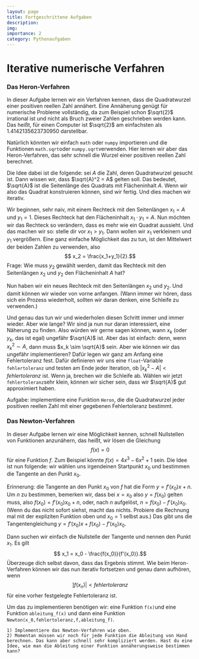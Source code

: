 ```yaml
---
layout: page
title: Fortgeschrittene Aufgaben
description: 
img: 
importance: 2
category: Pythonaufgaben
---
```


# Iterative numerische Verfahren

### Das Heron-Verfahren

In dieser Aufgabe lernen wir ein Verfahren kennen, dass die Quadratwurzel einer positiven reellen Zahl annähert. Eine Annäherung genügt für numerische Probleme vollständig, da zum Beispiel schon $\sqrt{2}$ irrational ist und nicht als Bruch zweier Zahlen geschrieben werden kann. Das heißt, für einen Computer ist $\sqrt{2}$ am einfachsten als $1.4142135623730950$ darstellbar.

Natürlich könnten wir einfach `math` oder `numpy` importieren und die Funktionen `math.sqrt`oder `numpy.sqrt`verwenden. Hier lernen wir aber das Heron-Verfahren, das sehr schnell die Wurzel einer positiven reellen Zahl berechnet.

Die Idee dabei ist die folgende: sei $A$ die Zahl, deren Quadratwurzel gesucht ist. Dann wissen wir, dass $\sqrt{A}^2 = A$ gelten soll. Das bedeutet, $\sqrt{A}$  ist die Seitenlänge des Quadrats mit Flächeninhalt $A$. Wenn wir also das Quadrat konstruieren können, sind wir fertig. Und dies machen wir iterativ.

Wir beginnen, sehr naiv, mit einem Rechteck mit den Seitenlängen $x_1 = A$ und $y_1 = 1$. Dieses Rechteck hat den Flächeninhalt $x_1\cdot y_1 = A$. Nun möchten wir das Rechteck so verändern, dass es mehr wie ein Quadrat aussieht. Und das machen wir so: stelle dir vor $x_1 > y_1$. Dann wollen wir $x_1$ verkleinern und $y_1$ vergrößern. Eine ganz einfache Möglichkeit das zu tun, ist den Mittelwert der beiden Zahlen zu verwenden, also
$$ x_2 = \frac{x_1+y_1}{2}.$$
Frage: Wie muss $y_2$ gewählt werden, damit das Rechteck mit den Seitenlängen $x_2$ und $y_2$ den Flächeninhalt $A$ hat?

Nun haben wir ein neues Rechteck mit den Seitenlängen $x_2$ und $y_2$. Und damit können wir wieder von vorne anfangen. (Wann immer wir hören, dass sich ein Prozess wiederholt, sollten wir daran denken, eine Schleife zu verwenden.)

Und genau das tun wir und wiederholen diesen Schritt immer und immer wieder. Aber wie lange? Wir sind ja nun nur daran interessiert, eine Näherung zu finden. Also würden wir gerne sagen können, wann $x_k$ (oder $y_k$, das ist egal) ungefähr $\sqrt{A}$ ist. Aber das ist einfach: denn, wenn $x_k^2 \sim A$, dann muss $x_k \sim \sqrt{A}$ sein. Aber wie können wir das ungefähr implementieren? Dafür legen wir ganz am Anfang eine Fehlertoleranz fest. Dafür definieren wir uns eine `float`-Variable `fehlertoleranz` und testen am Ende jeder Iteration, ob $|x_k^2 - A| < fehlertoleranz$ ist. Wenn ja, brechen wir die Schleife ab. Wählen wir jetzt `fehlertoleranz`sehr klein, können wir sicher sein, dass wir $\sqrt{A}$ gut approximiert haben.

Aufgabe: implementiere eine Funktion `Heron`, die die Quadratwurzel jeder positiven reellen Zahl mit einer gegebenen Fehlertoleranz bestimmt.

### Das Newton-Verfahren

In dieser Aufgabe lernen wir eine Möglichkeit kennen, schnell Nullstellen von Funktionen anzunähern, das heißt, wir lösen die Gleichung
$$ f(x) = 0 $$
für eine Funktion $f$. Zum Beispiel könnte $f(x) = 4x^3 - 6x^2 + 1$ sein. Die Idee ist nun folgende: wir wählen uns irgendeinen Startpunkt $x_0$ und bestimmen die Tangente an den Punkt $x_0$.

Erinnerung: die Tangente an den Punkt $x_0$ von $f$ hat die Form $y = f'(x_0) x + n$. Um $n$ zu bestimmen, bemerken wir, dass bei $x=x_0$ also $y=f(x_0)$ gelten muss, also $f(x_0) = f'(x_0)x_0 + n$, oder, nach $n$ aufgelöst, $n= f(x_0) - f'(x_0)x_0$. (Wenn du das nicht sofort siehst, macht das nichts. Probiere die Rechnung mal mit der expliziten Funktion oben und $x_0=1$ selbst aus.) Das gibt uns die Tangentengleichung $y= f'(x_0) x + f(x_0) - f'(x_0)x_0$.

Dann suchen wir einfach die Nullstelle der Tangente und nennen den Punkt $x_1$. Es gilt
$$ x_1 = x_0 - \frac{f(x_0)}{f'(x_0)}.$$
Überzeuge dich selbst davon, dass das Ergebnis stimmt. Wie beim Heron-Verfahren können wir das nun iterativ fortsetzen und genau dann aufhören, wenn $$]f(x_n)| < fehlertoleranz$$ für eine vorher festgelegte Fehlertoleranz ist.

Um das zu implementieren benötigen wir: eine Funktion `f(x)`und eine Funktion `ableitung_f(x)` und dann eine Funktion `Newton(x_0,fehlertoleranz,f,ableitung_f)`.

    1) Implementiere das Newton-Verfahren wie oben.
    2) Momentan müssen wir noch für jede Funktion die Ableitung von Hand berechnen. Das kann aber schnell sehr kompliziert werden. Hast du eine Idee, wie man die Ableitung einer Funktion annäherungsweise bestimmen kann?

